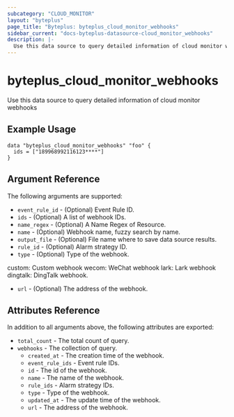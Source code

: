 ```yaml
---
subcategory: "CLOUD_MONITOR"
layout: "byteplus"
page_title: "Byteplus: byteplus_cloud_monitor_webhooks"
sidebar_current: "docs-byteplus-datasource-cloud_monitor_webhooks"
description: |-
  Use this data source to query detailed information of cloud monitor webhooks
---
```

# byteplus_cloud_monitor_webhooks
Use this data source to query detailed information of cloud monitor webhooks
## Example Usage
```hcl
data "byteplus_cloud_monitor_webhooks" "foo" {
  ids = ["189968992116123****"]
}
```
## Argument Reference
The following arguments are supported:
* `event_rule_id` - (Optional) Event Rule ID.
* `ids` - (Optional) A list of webhook IDs.
* `name_regex` - (Optional) A Name Regex of Resource.
* `name` - (Optional) Webhook name, fuzzy search by name.
* `output_file` - (Optional) File name where to save data source results.
* `rule_id` - (Optional) Alarm strategy ID.
* `type` - (Optional) Type of the webhook.

custom: Custom webhook
wecom: WeChat webhook
lark: Lark webhook
dingtalk: DingTalk webhook.
* `url` - (Optional) The address of the webhook.

## Attributes Reference
In addition to all arguments above, the following attributes are exported:
* `total_count` - The total count of query.
* `webhooks` - The collection of query.
    * `created_at` - The creation time of the webhook.
    * `event_rule_ids` - Event rule IDs.
    * `id` - The id of the webhook.
    * `name` - The name of the webhook.
    * `rule_ids` - Alarm strategy IDs.
    * `type` - Type of the webhook.
    * `updated_at` - The update time of the webhook.
    * `url` - The address of the webhook.


